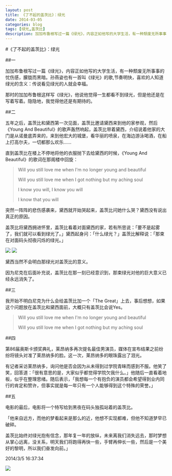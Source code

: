 ```yaml
---
layout: post
title: 《了不起的盖茨比》：绿光
date: 2014-03-05
categories: blog
tags: [绿光,盖茨比]
description: 加加布鲁根写过一篇《绿光》，内容正如他写的大学生活，有一种颓废无所事事的忧伤感，朦胧而黑暗。孙燕姿也有一首叫《绿光》的歌,节奏明快，喜欢的人知道绿光的含义：传说看见绿光的人就会幸福。
---
```



#《了不起的盖茨比》：绿光



##一

加加布鲁根写过一篇《绿光》，内容正如他写的大学生活，有一种颓废无所事事的忧伤感，朦胧而黑暗。孙燕姿也有一首叫《绿光》的歌,节奏明快，喜欢的人知道绿光的含义：传说看见绿光的人就会幸福。

那时的加加布鲁根这样写《绿光》，他说他觉得一生都看不到绿光，但是他还是在写着写着。隐隐地，我觉得他还是有期待的。


##二

五年之后，盖茨比和黛西第一次见面，盖茨比邀请黛西来到他的家参观，然后《Young And Beautiful》的歌声轰然响起，盖茨比带着黛西，介绍说着他家的大门是从诺曼底弄来的，来到他宏大的城堡，看华丽的喷泉，在海边游泳喝酒，在船上打高尔夫，一切都那么欢乐……

直到盖茨比在楼上不停地将他的衣服抛下去给黛西的时候，《Young And Beautiful》的歌词在那阁楼中回旋：

>Will you still love me when I'm no longer young and beautiful
>
>Will you still love me when I got nothing but my aching soul
>
>I know you will, I know you will
>
>I know that you will

突然一阵阵的悲伤感袭来，黛西就开始哭起来，盖茨比问她什么哭？黛西没有说出真正的原因。

盖茨比将黛西拥进怀里，盖茨比看着对面黛西的家，若有所思说：「要不是起雾了，我们就可以看到绿光了。」黛西起身问：「什么绿光？」盖茨比解释说：「那束在对面码头彻夜闪烁的绿光。」

![](http://ww4.sinaimg.cn/large/617ccc0ctw1ee4ymfnzmyj20zk0k0mzl.jpg)
![](http://ww3.sinaimg.cn/large/617ccc0ctw1ee4ymi0dd6j20zk0k00vd.jpg)


黛西当然不会明白那绿光对盖茨比的意义。

因为尼克在后面补充说，盖茨比在那一刻已经意识到，那束绿光对他的巨大意义已经永远消失了。


##三

我开始不明白尼克为什么会给盖茨比加一个「The Great」上去，事后想想，如果这个问题放在盖茨比和黛西面前，大概只有盖茨比会说Yes。

>Will you still love me when I'm no longer young and beautiful
>
>Will you still love me when I got nothing but my aching soul

##四

第86届奥斯卡颁奖典礼，莱昂纳多再次提名最佳男演员，媒体在宣布结果之前纷纷将镜头对准了莱昂纳多的脸。这一次，莱昂纳多的眼珠露出了泪光。

有记者采访莱昂纳多，询问他是否会因为从未得到过学院青睐而感到不服。他笑了笑，回答道：「很有意思的是，大家似乎都觉得学院欠我什么。」他随后一直看着地板，似乎在整理思绪。随后表示，「我想每一个有抱负的演员都会希望得到业内同行的肯定和赞许，但事实就是每一年只有一个人能够得到这个特殊的荣誉。」


##五

电影的最后，电影将一个特写给到黑夜在码头独孤站着的盖茨比。

「他来自远方，而他的梦看起来是那么的近，他想不实现都难，但他不知道梦早已破碎。

盖茨比始终对绿光抱有信念，那年复一年的放纵，未来离我们消失远去，那时梦想从掌心远离，没关系，明天我们将跑得再快一些，手臂再伸长一些，然后是一个美好的黎明，所以我们奋发向前。」

2014/3/5 16:37:34 

![](http://ww3.sinaimg.cn/large/617ccc0ctw1ee4ymji51rj20zk0k0myp.jpg)
















